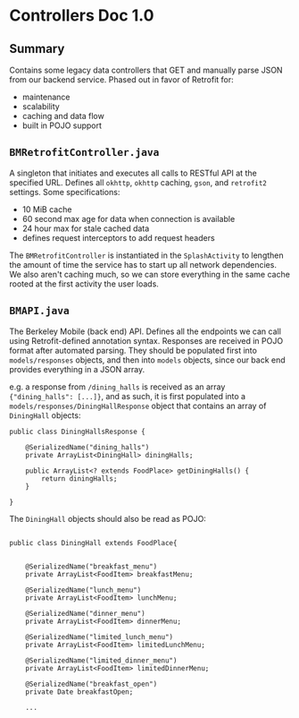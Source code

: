 # Controllers Doc 1.0

## Summary

Contains some legacy data controllers that GET and manually parse JSON from our backend service. Phased
out in favor of Retrofit for:
* maintenance
* scalability
* caching and data flow
* built in POJO support


## `BMRetrofitController.java`

A singleton that initiates and executes all calls to RESTful API at the specified URL. Defines all
`okhttp`, `okhttp` caching, `gson`, and `retrofit2` settings. Some specifications:
* 10 MiB cache
* 60 second max age for data when connection is available
* 24 hour max for stale cached data
* defines request interceptors to add request headers

The `BMRetrofitController` is instantiated in the `SplashActivity` to lengthen the amount of time the
service has to start up all network dependencies. We also aren't caching much, so we can store everything
in the same cache rooted at the first activity the user loads.


## `BMAPI.java`

The Berkeley Mobile (back end) API. Defines all the endpoints we can call using Retrofit-defined
annotation syntax. Responses are received in POJO format after automated parsing. They should be populated
first into `models/responses` objects, and then into `models` objects, since our back end provides everything
in a JSON array.

e.g. a response from `/dining_halls` is received as an array `{"dining_halls": [...]}`, and as such, it
is first populated into a `models/responses/DiningHallResponse` object that contains an array of
`DiningHall` objects:

```
public class DiningHallsResponse {

    @SerializedName("dining_halls")
    private ArrayList<DiningHall> diningHalls;

    public ArrayList<? extends FoodPlace> getDiningHalls() {
        return diningHalls;
    }

}
```

The `DiningHall` objects should also be read as POJO:

```

public class DiningHall extends FoodPlace{


    @SerializedName("breakfast_menu")
    private ArrayList<FoodItem> breakfastMenu;

    @SerializedName("lunch_menu")
    private ArrayList<FoodItem> lunchMenu;

    @SerializedName("dinner_menu")
    private ArrayList<FoodItem> dinnerMenu;

    @SerializedName("limited_lunch_menu")
    private ArrayList<FoodItem> limitedLunchMenu;

    @SerializedName("limited_dinner_menu")
    private ArrayList<FoodItem> limitedDinnerMenu;

    @SerializedName("breakfast_open")
    private Date breakfastOpen;

    ...

```

